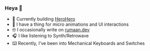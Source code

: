 ### Heya 👋

- 🔭 Currently building [HeroHero](https://herohero.co)
- 🤤 I have a thing for micro animations and UI interactions
- 🤓 I occasionally write on [rumaan.dev](https://rumaan.dev)
- 🎧 I like listening to Synth/Retrowave
- ⌨️ Recently, I've been into Mechanical Keyboards and Switches

